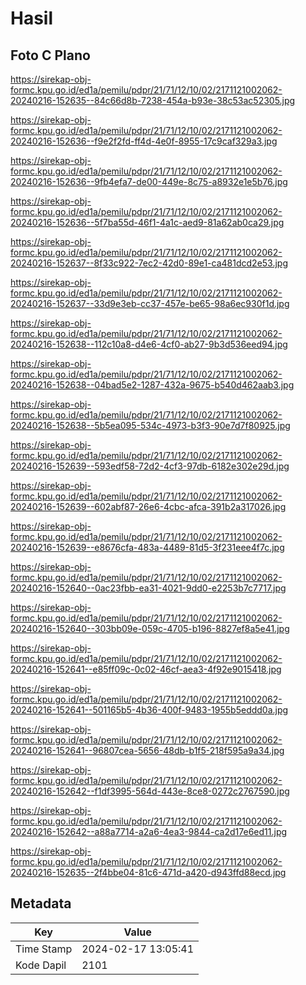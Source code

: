 # Hasil

## Foto C Plano

https://sirekap-obj-formc.kpu.go.id/ed1a/pemilu/pdpr/21/71/12/10/02/2171121002062-20240216-152635--84c66d8b-7238-454a-b93e-38c53ac52305.jpg

https://sirekap-obj-formc.kpu.go.id/ed1a/pemilu/pdpr/21/71/12/10/02/2171121002062-20240216-152636--f9e2f2fd-ff4d-4e0f-8955-17c9caf329a3.jpg

https://sirekap-obj-formc.kpu.go.id/ed1a/pemilu/pdpr/21/71/12/10/02/2171121002062-20240216-152636--9fb4efa7-de00-449e-8c75-a8932e1e5b76.jpg

https://sirekap-obj-formc.kpu.go.id/ed1a/pemilu/pdpr/21/71/12/10/02/2171121002062-20240216-152636--5f7ba55d-46f1-4a1c-aed9-81a62ab0ca29.jpg

https://sirekap-obj-formc.kpu.go.id/ed1a/pemilu/pdpr/21/71/12/10/02/2171121002062-20240216-152637--8f33c922-7ec2-42d0-89e1-ca481dcd2e53.jpg

https://sirekap-obj-formc.kpu.go.id/ed1a/pemilu/pdpr/21/71/12/10/02/2171121002062-20240216-152637--33d9e3eb-cc37-457e-be65-98a6ec930f1d.jpg

https://sirekap-obj-formc.kpu.go.id/ed1a/pemilu/pdpr/21/71/12/10/02/2171121002062-20240216-152638--112c10a8-d4e6-4cf0-ab27-9b3d536eed94.jpg

https://sirekap-obj-formc.kpu.go.id/ed1a/pemilu/pdpr/21/71/12/10/02/2171121002062-20240216-152638--04bad5e2-1287-432a-9675-b540d462aab3.jpg

https://sirekap-obj-formc.kpu.go.id/ed1a/pemilu/pdpr/21/71/12/10/02/2171121002062-20240216-152638--5b5ea095-534c-4973-b3f3-90e7d7f80925.jpg

https://sirekap-obj-formc.kpu.go.id/ed1a/pemilu/pdpr/21/71/12/10/02/2171121002062-20240216-152639--593edf58-72d2-4cf3-97db-6182e302e29d.jpg

https://sirekap-obj-formc.kpu.go.id/ed1a/pemilu/pdpr/21/71/12/10/02/2171121002062-20240216-152639--602abf87-26e6-4cbc-afca-391b2a317026.jpg

https://sirekap-obj-formc.kpu.go.id/ed1a/pemilu/pdpr/21/71/12/10/02/2171121002062-20240216-152639--e8676cfa-483a-4489-81d5-3f231eee4f7c.jpg

https://sirekap-obj-formc.kpu.go.id/ed1a/pemilu/pdpr/21/71/12/10/02/2171121002062-20240216-152640--0ac23fbb-ea31-4021-9dd0-e2253b7c7717.jpg

https://sirekap-obj-formc.kpu.go.id/ed1a/pemilu/pdpr/21/71/12/10/02/2171121002062-20240216-152640--303bb09e-059c-4705-b196-8827ef8a5e41.jpg

https://sirekap-obj-formc.kpu.go.id/ed1a/pemilu/pdpr/21/71/12/10/02/2171121002062-20240216-152641--e85ff09c-0c02-46cf-aea3-4f92e9015418.jpg

https://sirekap-obj-formc.kpu.go.id/ed1a/pemilu/pdpr/21/71/12/10/02/2171121002062-20240216-152641--501165b5-4b36-400f-9483-1955b5eddd0a.jpg

https://sirekap-obj-formc.kpu.go.id/ed1a/pemilu/pdpr/21/71/12/10/02/2171121002062-20240216-152641--96807cea-5656-48db-b1f5-218f595a9a34.jpg

https://sirekap-obj-formc.kpu.go.id/ed1a/pemilu/pdpr/21/71/12/10/02/2171121002062-20240216-152642--f1df3995-564d-443e-8ce8-0272c2767590.jpg

https://sirekap-obj-formc.kpu.go.id/ed1a/pemilu/pdpr/21/71/12/10/02/2171121002062-20240216-152642--a88a7714-a2a6-4ea3-9844-ca2d17e6ed11.jpg

https://sirekap-obj-formc.kpu.go.id/ed1a/pemilu/pdpr/21/71/12/10/02/2171121002062-20240216-152635--2f4bbe04-81c6-471d-a420-d943ffd88ecd.jpg


## Metadata

| Key        | Value               |
| ---------- | ------------------- |
| Time Stamp | 2024-02-17 13:05:41 |
| Kode Dapil | 2101                |



